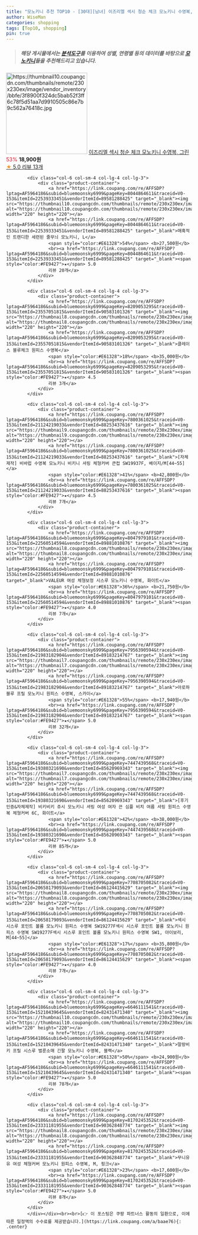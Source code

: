 ```yaml
---
title: "모노키니 추천 TOP10 - [30대][남녀] 이즈리엘 섹시 청순 체크 모노키니 수영복, 그린"
author: WiseMan
categories: shopping
tags: [Top10, shopping]
pin: true
---
```


> ##### 해당 게시물에서는 [**분석도구**](https://itemscout.io/)를 이용하여 **성별**, **연령별** 등의 데이터를 바탕으로 [**모노키니**](https://link.coupang.com/a/baae76)들을 추천해드리고 있습니다.
<div class="container"><div class="row">
            <div class="col-6 col-sm-4 col-lg-4 col-lg-3">
                <div class="product-container">
                    <a href="https://link.coupang.com/re/AFFSDP?lptag=AF5964186&subid=bluemoonsky6999&pageKey=8147881502&traceid=V0-153&itemId=23173237577&vendorItemId=90205964362" target="_blank"><img src="https://thumbnail10.coupangcdn.com/thumbnails/remote/230x230ex/image/vendor_inventory/bbfe/3f8900f324dc5bab52f3ff6c78f5d51aa7d9910505c86e7b9c562a76418c.jpg" alt="https://thumbnail10.coupangcdn.com/thumbnails/remote/230x230ex/image/vendor_inventory/bbfe/3f8900f324dc5bab52f3ff6c78f5d51aa7d9910505c86e7b9c562a76418c.jpg" width="220" height="220"></a>
                    <a href="https://link.coupang.com/re/AFFSDP?lptag=AF5964186&subid=bluemoonsky6999&pageKey=8147881502&traceid=V0-153&itemId=23173237577&vendorItemId=90205964362" target="_blank">이즈리엘 섹시 청순 체크 모노키니 수영복, 그린</a>
                    <span style="color:#E61328">53%</span> <b>18,900원</b>
                    <br><a href="https://link.coupang.com/re/AFFSDP?lptag=AF5964186&subid=bluemoonsky6999&pageKey=8147881502&traceid=V0-153&itemId=23173237577&vendorItemId=90205964362" target="_blank"><span style="color:#FE9427">★</span> 5.0
                    리뷰 13개</a>
                </div>
            </div>
            
            <div class="col-6 col-sm-4 col-lg-4 col-lg-3">
                <div class="product-container">
                    <a href="https://link.coupang.com/re/AFFSDP?lptag=AF5964186&subid=bluemoonsky6999&pageKey=8044864611&traceid=V0-153&itemId=22539333451&vendorItemId=89581288425" target="_blank"><img src="https://thumbnail10.coupangcdn.com/thumbnails/remote/230x230ex/image/vendor_inventory/6332/1c4bf909c5437282774d959a209087b0c5a1f97346b345720c3d0e5d426a.jpg" alt="https://thumbnail10.coupangcdn.com/thumbnails/remote/230x230ex/image/vendor_inventory/6332/1c4bf909c5437282774d959a209087b0c5a1f97346b345720c3d0e5d426a.jpg" width="220" height="220"></a>
                    <a href="https://link.coupang.com/re/AFFSDP?lptag=AF5964186&subid=bluemoonsky6999&pageKey=8044864611&traceid=V0-153&itemId=22539333451&vendorItemId=89581288425" target="_blank">매혹적인 트렌디한 세련된 줄무늬 모노키니, L</a>
                    <span style="color:#E61328">54%</span> <b>27,500원</b>
                    <br><a href="https://link.coupang.com/re/AFFSDP?lptag=AF5964186&subid=bluemoonsky6999&pageKey=8044864611&traceid=V0-153&itemId=22539333451&vendorItemId=89581288425" target="_blank"><span style="color:#FE9427">★</span> 5.0
                    리뷰 20개</a>
                </div>
            </div>
            
            <div class="col-6 col-sm-4 col-lg-4 col-lg-3">
                <div class="product-container">
                    <a href="https://link.coupang.com/re/AFFSDP?lptag=AF5964186&subid=bluemoonsky6999&pageKey=8209053295&traceid=V0-153&itemId=23557051815&vendorItemId=90583101326" target="_blank"><img src="https://thumbnail8.coupangcdn.com/thumbnails/remote/230x230ex/image/vendor_inventory/bdf4/6c17cadd0388e5bf72a3682d8a6604830fa4eca04b0a545e40d860eab5c9.jpg" alt="https://thumbnail8.coupangcdn.com/thumbnails/remote/230x230ex/image/vendor_inventory/bdf4/6c17cadd0388e5bf72a3682d8a6604830fa4eca04b0a545e40d860eab5c9.jpg" width="220" height="220"></a>
                    <a href="https://link.coupang.com/re/AFFSDP?lptag=AF5964186&subid=bluemoonsky6999&pageKey=8209053295&traceid=V0-153&itemId=23557051815&vendorItemId=90583101326" target="_blank">클레이스 블루체크 원피스 수영복</a>
                    <span style="color:#E61328">18%</span> <b>35,000원</b>
                    <br><a href="https://link.coupang.com/re/AFFSDP?lptag=AF5964186&subid=bluemoonsky6999&pageKey=8209053295&traceid=V0-153&itemId=23557051815&vendorItemId=90583101326" target="_blank"><span style="color:#FE9427">★</span> 4.5
                    리뷰 3개</a>
                </div>
            </div>
            
            <div class="col-6 col-sm-4 col-lg-4 col-lg-3">
                <div class="product-container">
                    <a href="https://link.coupang.com/re/AFFSDP?lptag=AF5964186&subid=bluemoonsky6999&pageKey=7800361025&traceid=V0-153&itemId=21124219033&vendorItemId=88253437616" target="_blank"><img src="https://thumbnail9.coupangcdn.com/thumbnails/remote/230x230ex/image/vendor_inventory/d33d/eb9ca7e65767d0625ed1d3dd2c0be6bc692c5a0da3c19b36bea14b0083e7.jpg" alt="https://thumbnail9.coupangcdn.com/thumbnails/remote/230x230ex/image/vendor_inventory/d33d/eb9ca7e65767d0625ed1d3dd2c0be6bc692c5a0da3c19b36bea14b0083e7.jpg" width="220" height="220"></a>
                    <a href="https://link.coupang.com/re/AFFSDP?lptag=AF5964186&subid=bluemoonsky6999&pageKey=7800361025&traceid=V0-153&itemId=21124219033&vendorItemId=88253437616" target="_blank">[자체제작] 비바럽 수영복 모노키니 비키니 셔링 체형커버 큰컵 SW19937F, 베이지/M[44~55]</a>
                    <span style="color:#E61328">41%</span> <b>42,800원</b>
                    <br><a href="https://link.coupang.com/re/AFFSDP?lptag=AF5964186&subid=bluemoonsky6999&pageKey=7800361025&traceid=V0-153&itemId=21124219033&vendorItemId=88253437616" target="_blank"><span style="color:#FE9427">★</span> 4.5
                    리뷰 7개</a>
                </div>
            </div>
            
            <div class="col-6 col-sm-4 col-lg-4 col-lg-3">
                <div class="product-container">
                    <a href="https://link.coupang.com/re/AFFSDP?lptag=AF5964186&subid=bluemoonsky6999&pageKey=8047979101&traceid=V0-153&itemId=22560514594&vendorItemId=89881010876" target="_blank"><img src="https://thumbnail8.coupangcdn.com/thumbnails/remote/230x230ex/image/vendor_inventory/b169/1efc4d9aa38c7d4aa1080fae3525c26219b2809b9edc75b8fbea1ac2d111.jpg" alt="https://thumbnail8.coupangcdn.com/thumbnails/remote/230x230ex/image/vendor_inventory/b169/1efc4d9aa38c7d4aa1080fae3525c26219b2809b9edc75b8fbea1ac2d111.jpg" width="220" height="220"></a>
                    <a href="https://link.coupang.com/re/AFFSDP?lptag=AF5964186&subid=bluemoonsky6999&pageKey=8047979101&traceid=V0-153&itemId=22560514594&vendorItemId=89881010876" target="_blank">VALEUR 여성 체형보정 시스루 모노키니 수영복, 화이트</a>
                    <span style="color:#E61328">36%</span> <b>21,750원</b>
                    <br><a href="https://link.coupang.com/re/AFFSDP?lptag=AF5964186&subid=bluemoonsky6999&pageKey=8047979101&traceid=V0-153&itemId=22560514594&vendorItemId=89881010876" target="_blank"><span style="color:#FE9427">★</span> 4.0
                    리뷰 7개</a>
                </div>
            </div>
            
            <div class="col-6 col-sm-4 col-lg-4 col-lg-3">
                <div class="product-container">
                    <a href="https://link.coupang.com/re/AFFSDP?lptag=AF5964186&subid=bluemoonsky6999&pageKey=7956390594&traceid=V0-153&itemId=21983182904&vendorItemId=89183214767" target="_blank"><img src="https://thumbnail7.coupangcdn.com/thumbnails/remote/230x230ex/image/vendor_inventory/1586/7dd8ef235e09aa16256480fff1b2ce618fc0ab7c9a60fd06e1e697b424d6.png" alt="https://thumbnail7.coupangcdn.com/thumbnails/remote/230x230ex/image/vendor_inventory/1586/7dd8ef235e09aa16256480fff1b2ce618fc0ab7c9a60fd06e1e697b424d6.png" width="220" height="220"></a>
                    <a href="https://link.coupang.com/re/AFFSDP?lptag=AF5964186&subid=bluemoonsky6999&pageKey=7956390594&traceid=V0-153&itemId=21983182904&vendorItemId=89183214767" target="_blank">아로하블루 프릴 모노키니 원피스 수영복, 스카이</a>
                    <span style="color:#E61328">55%</span> <b>17,940원</b>
                    <br><a href="https://link.coupang.com/re/AFFSDP?lptag=AF5964186&subid=bluemoonsky6999&pageKey=7956390594&traceid=V0-153&itemId=21983182904&vendorItemId=89183214767" target="_blank"><span style="color:#FE9427">★</span> 5.0
                    리뷰 32개</a>
                </div>
            </div>
            
            <div class="col-6 col-sm-4 col-lg-4 col-lg-3">
                <div class="product-container">
                    <a href="https://link.coupang.com/re/AFFSDP?lptag=AF5964186&subid=bluemoonsky6999&pageKey=7447439568&traceid=V0-153&itemId=19380321690&vendorItemId=85620969343" target="_blank"><img src="https://thumbnail7.coupangcdn.com/thumbnails/remote/230x230ex/image/vendor_inventory/3f41/9dc8bd2ad9a1d66470da88b923e363a471d78cc6edaf892cd83c87c3a9ec.jpg" alt="https://thumbnail7.coupangcdn.com/thumbnails/remote/230x230ex/image/vendor_inventory/3f41/9dc8bd2ad9a1d66470da88b923e363a471d78cc6edaf892cd83c87c3a9ec.jpg" width="220" height="220"></a>
                    <a href="https://link.coupang.com/re/AFFSDP?lptag=AF5964186&subid=bluemoonsky6999&pageKey=7447439568&traceid=V0-153&itemId=19380321690&vendorItemId=85620969343" target="_blank">[후기인증&자체제작] 비키비키 쥬시 모노키니 셔링 여성 여자 끈 심플 비치 여름 셔링 원피스 수영복 체형커버 6C, 화이트</a>
                    <span style="color:#E61328">42%</span> <b>38,000원</b>
                    <br><a href="https://link.coupang.com/re/AFFSDP?lptag=AF5964186&subid=bluemoonsky6999&pageKey=7447439568&traceid=V0-153&itemId=19380321690&vendorItemId=85620969343" target="_blank"><span style="color:#FE9427">★</span> 5.0
                    리뷰 85개</a>
                </div>
            </div>
            
            <div class="col-6 col-sm-4 col-lg-4 col-lg-3">
                <div class="product-container">
                    <a href="https://link.coupang.com/re/AFFSDP?lptag=AF5964186&subid=bluemoonsky6999&pageKey=7708705082&traceid=V0-153&itemId=20658179093&vendorItemId=86124415629" target="_blank"><img src="https://thumbnail8.coupangcdn.com/thumbnails/remote/230x230ex/image/vendor_inventory/7720/19d64330f9ef7c02ca3d52b42f6f6eebd91f8a897be607c8f6f7173b8347.jpg" alt="https://thumbnail8.coupangcdn.com/thumbnails/remote/230x230ex/image/vendor_inventory/7720/19d64330f9ef7c02ca3d52b42f6f6eebd91f8a897be607c8f6f7173b8347.jpg" width="220" height="220"></a>
                    <a href="https://link.coupang.com/re/AFFSDP?lptag=AF5964186&subid=bluemoonsky6999&pageKey=7708705082&traceid=V0-153&itemId=20658179093&vendorItemId=86124415629" target="_blank">섹시 시스루 포인트 볼륨 모노키니 원피스 수영복 SW19277F섹시 시스루 포인트 볼륨 모노키니 원피스 수영복 SW19277F섹시 시스루 포인트 볼륨 모노키니 원피스 수영복 SW1, 아이보리, M[44~55]</a>
                    <span style="color:#E61328">17%</span> <b>35,800원</b>
                    <br><a href="https://link.coupang.com/re/AFFSDP?lptag=AF5964186&subid=bluemoonsky6999&pageKey=7708705082&traceid=V0-153&itemId=20658179093&vendorItemId=86124415629" target="_blank"><span style="color:#FE9427">★</span> 4.0
                    리뷰 7개</a>
                </div>
            </div>
            
            <div class="col-6 col-sm-4 col-lg-4 col-lg-3">
                <div class="product-container">
                    <a href="https://link.coupang.com/re/AFFSDP?lptag=AF5964186&subid=bluemoonsky6999&pageKey=6646111541&traceid=V0-153&itemId=15210439645&vendorItemId=82431471340" target="_blank"><img src="https://thumbnail10.coupangcdn.com/thumbnails/remote/230x230ex/image/vendor_inventory/e02c/f493a618d9441a50a8445a35fd72b092414cfe3cc05a686d9d864a15d43f.jpg" alt="https://thumbnail10.coupangcdn.com/thumbnails/remote/230x230ex/image/vendor_inventory/e02c/f493a618d9441a50a8445a35fd72b092414cfe3cc05a686d9d864a15d43f.jpg" width="220" height="220"></a>
                    <a href="https://link.coupang.com/re/AFFSDP?lptag=AF5964186&subid=bluemoonsky6999&pageKey=6646111541&traceid=V0-153&itemId=15210439645&vendorItemId=82431471340" target="_blank">말랑비키 프릴 시스루 벌룬소매 긴팔 모노키니 수영복, 블랙</a>
                    <span style="color:#E61328">50%</span> <b>24,900원</b>
                    <br><a href="https://link.coupang.com/re/AFFSDP?lptag=AF5964186&subid=bluemoonsky6999&pageKey=6646111541&traceid=V0-153&itemId=15210439645&vendorItemId=82431471340" target="_blank"><span style="color:#FE9427">★</span> 5.0
                    리뷰 78개</a>
                </div>
            </div>
            
            <div class="col-6 col-sm-4 col-lg-4 col-lg-3">
                <div class="product-container">
                    <a href="https://link.coupang.com/re/AFFSDP?lptag=AF5964186&subid=bluemoonsky6999&pageKey=8170245352&traceid=V0-153&itemId=23331181955&vendorItemId=90362848774" target="_blank"><img src="https://thumbnail8.coupangcdn.com/thumbnails/remote/230x230ex/image/vendor_inventory/b630/73499fcd489eed1f61c2e6e7a740685a97fcbb0fd52df1ac83f55060ec36.png" alt="https://thumbnail8.coupangcdn.com/thumbnails/remote/230x230ex/image/vendor_inventory/b630/73499fcd489eed1f61c2e6e7a740685a97fcbb0fd52df1ac83f55060ec36.png" width="220" height="220"></a>
                    <a href="https://link.coupang.com/re/AFFSDP?lptag=AF5964186&subid=bluemoonsky6999&pageKey=8170245352&traceid=V0-153&itemId=23331181955&vendorItemId=90362848774" target="_blank">무니유유 여성 체형커버 모노키니 원피스 수영복, M, 핑크</a>
                    <span style="color:#E61328">23%</span> <b>17,600원</b>
                    <br><a href="https://link.coupang.com/re/AFFSDP?lptag=AF5964186&subid=bluemoonsky6999&pageKey=8170245352&traceid=V0-153&itemId=23331181955&vendorItemId=90362848774" target="_blank"><span style="color:#FE9427">★</span> 5.0
                    리뷰 8개</a>
                </div>
            </div>
            </div></div><br><br>[👉 이 포스팅은 쿠팡 파트너스 활동의 일환으로, 이에 따른 일정액의 수수료를 제공받습니다.](https://link.coupang.com/a/baae76){: .center}
